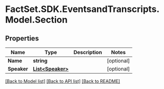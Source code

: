 # FactSet.SDK.EventsandTranscripts.Model.Section

## Properties

Name | Type | Description | Notes
------------ | ------------- | ------------- | -------------
**Name** | **string** |  | [optional] 
**Speaker** | [**List&lt;Speaker&gt;**](Speaker.md) |  | [optional] 

[[Back to Model list]](../README.md#documentation-for-models) [[Back to API list]](../README.md#documentation-for-api-endpoints) [[Back to README]](../README.md)

